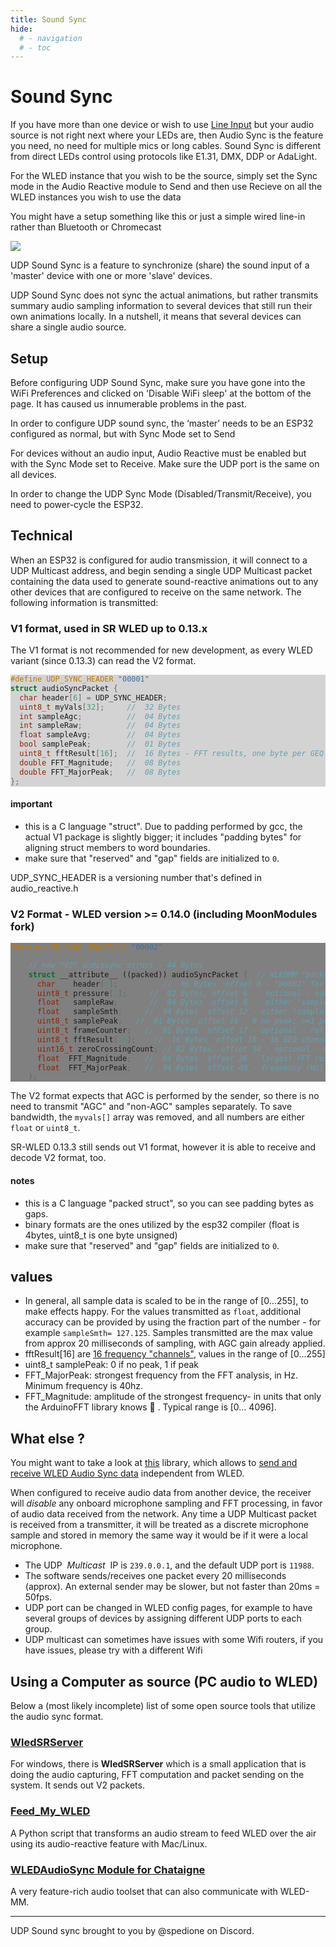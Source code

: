 ```yaml
---
title: Sound Sync
hide:
  # - navigation
  # - toc
---
```

# Sound Sync

If you have more than one device or wish to use [Line Input](Line-Input) but your audio source is not right next where your LEDs are, then Audio Sync is the feature you need, no need for multiple mics or long cables. Sound Sync is different from direct LEDs control using protocols like E1.31, DMX, DDP or AdaLight.

For the WLED instance that you wish to be the source, simply set the Sync mode in the Audio Reactive module to Send and then use Recieve on all the WLED instances you wish to use the data

You might have a setup something like this or just a simple wired line-in rather than Bluetooth or Chromecast

<img src="https://media.discordapp.net/attachments/853969074311659570/1120723508717158510/WLED_Audio_Routing_Diagram.png"/>

UDP Sound Sync is a feature to synchronize (share) the sound input of a 'master' device with one or more 'slave' devices. 

UDP Sound Sync does not sync the actual animations, but rather transmits summary audio sampling information to several devices that still run their own animations locally. In a nutshell, it means that several devices can share a single audio source.

## Setup
Before configuring UDP Sound Sync, make sure you have gone into the WiFi Preferences and clicked on 'Disable WiFi sleep' at the bottom of the page. It has caused us innumerable problems in the past.

In order to configure UDP sound sync, the ‘master’ needs to be an ESP32 configured as normal, but with Sync Mode set to Send

For devices without an audio input, Audio Reactive must be enabled but with the Sync Mode set to Receive. Make sure the UDP port is the same on all devices.

In order to change the UDP Sync Mode (Disabled/Transmit/Receive), you need to power-cycle the ESP32.

## Technical

When an ESP32 is configured for audio transmission, it will connect to a UDP Multicast address, and begin sending a single UDP Multicast packet containing the data used to generate sound-reactive animations out to any other devices that are configured to receive on the same network.  The following information is transmitted:

### V1 format, used in SR WLED up to 0.13.x

The V1 format is not recommended for new development, as every WLED variant (since 0.13.3) can read the V2 format.

<div style="background-color: LightGray">
  
```c++
#define UDP_SYNC_HEADER "00001"
struct audioSyncPacket {
  char header[6] = UDP_SYNC_HEADER;
  uint8_t myVals[32];     //  32 Bytes
  int sampleAgc;          //  04 Bytes
  int sampleRaw;          //  04 Bytes
  float sampleAvg;        //  04 Bytes
  bool samplePeak;        //  01 Bytes
  uint8_t fftResult[16];  //  16 Bytes - FFT results, one byte per GEQ channel
  double FFT_Magnitude;   //  08 Bytes
  double FFT_MajorPeak;   //  08 Bytes
};
```
</div>

#### important
* this is a C language "struct". Due to padding performed by gcc, the actual V1 package is slightly bigger; it includes "padding bytes" for aligning struct members to word boundaries.
* make sure that "reserved" and "gap" fields are initialized to `0`.

UDP_SYNC_HEADER is a versioning number that's defined in audio_reactive.h

### V2 Format - WLED version >= 0.14.0 (including MoonModules fork)

<div style="background-color: Gray">

```c++
#define UDP_SYNC_HEADER_V2 "00002"

    // new "V2" audiosync struct - 44 Bytes
    struct __attribute__ ((packed)) audioSyncPacket {  // WLEDMM "packed" ensures that there are no additional gaps
      char    header[6];          //  06 Bytes  offset 0 - "00002" for protocol version 2 ( includes \0 for c-style string termination) 
      uint8_t pressure[2];     //  02 Bytes, offset 6  - optional - sound pressure as fixed point (8bit integer,  8bit fraction) 
      float   sampleRaw;       //  04 Bytes  offset 8  - either "sampleRaw" or "rawSampleAgc" depending on soundAgc setting
      float   sampleSmth;     //  04 Bytes  offset 12 - either "sampleAvg" or "sampleAgc" depending on soundAgc setting
      uint8_t samplePeak;   //  01 Bytes  offset 16 - 0 no peak; >=1 peak detected. In future, this will also provide peak Magnitude
      uint8_t frameCounter;   //  01 Bytes  offset 17 - optional - rolling counter to track duplicate/out of order packets
      uint8_t fftResult[16];    //  16 Bytes  offset 18 - 16 GEQ channels, each channel has one byte (uint8_t)
      uint16_t zeroCrossingCount; // 02 Bytes, offset 34 - optional - number of zero crossings seen in 23ms
      float  FFT_Magnitude;   //  04 Bytes  offset 36 - largest FFT result from a single run (raw value, can go up to 4096)
      float  FFT_MajorPeak;   //  04 Bytes  offset 40 - frequency (Hz) of largest FFT result
    };

```
</div>

The V2 format expects that AGC is performed by the sender, so there is no need to transmit "AGC" and "non-AGC" samples separately. To save bandwidth, the `myvals[]` array was removed, and all numbers are either `float` or `uint8_t`.

SR-WLED 0.13.3 still sends out V1 format, however it is able to receive and decode V2 format, too.

#### notes
* this is a C language "packed struct", so you can see padding bytes as gaps.
* binary formats are the ones utilized by the esp32 compiler (float is 4bytes, uint8_t is one byte unsigned)
* make sure that "reserved" and "gap" fields are initialized to `0`.

## values

* In general, all sample data is scaled to be in the range of [0...255], to make effects happy. For the values transmitted as `float`, additional accuracy can be provided by using the fraction part of the number - for example `sampleSmth= 127.125`. Samples transmitted  are the max value from approx 20 milliseconds of sampling, with AGC gain already applied.
* fftResult[16] are [16 frequency "channels"](https://github.com/MoonModules/WLED/blob/fc173b3bc00694e59b653ca230133052b5476c05/usermods/audioreactive/audio_reactive.h#L733-L760), values in the range of [0...255]
* uint8_t samplePeak: 0 if no peak, 1 if peak
* FFT_MajorPeak: strongest frequency from the FFT analysis, in Hz. Minimum frequency is 40hz.
* FFT_Magnitude: amplitude of the strongest frequency- in units that only the ArduinoFFT library knows 🤷 . Typical range is [0... 4096].


## What else ?

You might want to take a look at [this](https://github.com/netmindz/WLED-sync) library, which allows to [send and receive WLED Audio Sync data](https://github.com/netmindz/WLED-sync) independent from WLED.


When configured to receive audio data from another device, the receiver will *disable* any onboard microphone sampling and FFT processing, in favor of audio data received from the network.  Any time a UDP Multicast packet is received from a transmitter, it will be treated as a discrete microphone sample and stored in memory the same way it would be if it were a local microphone.

* The UDP &nbsp;<em>Multicast</em>&nbsp; IP is `239.0.0.1`, and the default UDP port is `11988`.
* The software sends/receives one packet every 20 milliseconds (approx). An external sender may be slower, but not faster than 20ms = 50fps.
* UDP port can be changed in WLED config pages, for example to have several groups of devices by assigning different UDP ports to each group.
* UDP multicast can sometimes have issues with some Wifi routers, if you have issues, please try with a different Wifi

## Using a Computer as source (PC audio to WLED)

Below a (most likely incomplete) list of some open source tools that utilize the audio sync format.

### [WledSRServer](https://github.com/Victoare/SR-WLED-audio-server-win)
For windows, there is **WledSRServer** which is a small application that is doing the audio capturing, FFT computation and packet sending on the system. It sends out V2 packets.

### [Feed_My_WLED](https://github.com/chrisgott/feed_my_wled)
A Python script that transforms an audio stream to feed WLED over the air using its audio-reactive feature with Mac/Linux.

### [WLEDAudioSync Module for Chataigne](https://github.com/zak-45/WLEDAudioSync-Chataigne-Module)
A very feature-rich audio toolset that can also communicate with WLED-MM.

--- 
UDP Sound sync brought to you by @spedione on Discord.
